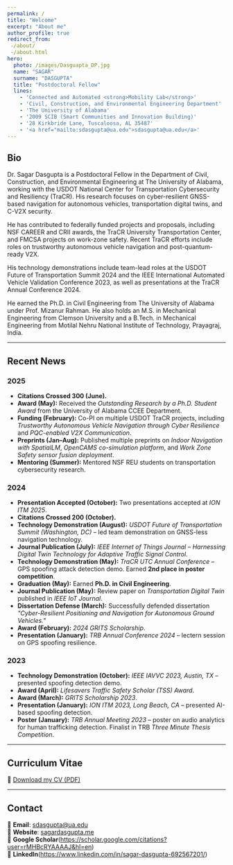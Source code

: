 ```yaml
---
permalink: /
title: "Welcome"
excerpt: "About me"
author_profile: true
redirect_from:
 -/about/
 -/about.html
hero:
  photo: /images/Dasguapta_DP.jpg
  name: "SAGAR"
  surname: "DASGUPTA"
  title: "Postdoctoral Fellow"
  lines:
    - 'Connected and Automated <strong>Mobility Lab</strong>'
    - 'Civil, Construction, and Environmental Engineering Department'
    - 'The University of Alabama'
    - '2009 SCIB (Smart Communities and Innovation Building)'
    - '28 Kirkbride Lane, Tuscaloosa, AL 35487'
    - '<a href="mailto:sdasgupta@ua.edu">sdasgupta@ua.edu</a>'
---
```


## Bio

Dr. Sagar Dasgupta is a Postdoctoral Fellow in the Department of Civil, Construction, and Environmental Engineering at The University of Alabama, working with the USDOT National Center for Transportation Cybersecurity and Resiliency (TraCR). His research focuses on cyber-resilient GNSS-based navigation for autonomous vehicles, transportation digital twins, and C-V2X security.

He has contributed to federally funded projects and proposals, including NSF CAREER and CRII awards, the TraCR University Transportation Center, and FMCSA projects on work-zone safety. Recent TraCR efforts include roles on trustworthy autonomous vehicle navigation and post-quantum-ready V2X.

His technology demonstrations include team-lead roles at the USDOT Future of Transportation Summit 2024 and the IEEE International Automated Vehicle Validation Conference 2023, as well as presentations at the TraCR Annual Conference 2024.

He earned the Ph.D. in Civil Engineering from The University of Alabama under Prof. Mizanur Rahman. He also holds an M.S. in Mechanical Engineering from Clemson University and a B.Tech. in Mechanical Engineering from Motilal Nehru National Institute of Technology, Prayagraj, India.

---

## Recent News

### 2025
- **Citations Crossed 300 (June).** 
- **Award (May):** Received the *Outstanding Research by a Ph.D. Student Award* from the University of Alabama CCEE Department.  
- **Funding (February):** Co-PI on multiple USDOT TraCR projects, including *Trustworthy Autonomous Vehicle Navigation through Cyber Resilience* and *PQC-enabled V2X Communication*.  
- **Preprints (Jan–Aug):** Published multiple preprints on *Indoor Navigation with SpatialLM*, *OpenCAMS co-simulation platform*, and *Work Zone Safety sensor fusion deployment*.  
- **Mentoring (Summer):** Mentored NSF REU students on transportation cybersecurity research.  

### 2024
- **Presentation Accepted (October):** Two presentations accepted at *ION ITM 2025*.  
- **Citations Crossed 200 (October).**  
- **Technology Demonstration (August):** *USDOT Future of Transportation Summit (Washington, DC)* – led team demonstration on GNSS-less navigation technology.  
- **Journal Publication (July):** *IEEE Internet of Things Journal* – *Harnessing Digital Twin Technology for Adaptive Traffic Signal Control*.  
- **Technology Demonstration (May):** *TraCR UTC Annual Conference* – GPS spoofing attack detection demo. Earned **2nd place in poster competition**.  
- **Graduation (May):** Earned **Ph.D. in Civil Engineering**.  
- **Journal Publication (May):** Review paper on *Transportation Digital Twin* published in *IEEE IoT Journal*.  
- **Dissertation Defense (March):** Successfully defended dissertation *"Cyber-Resilient Positioning and Navigation for Autonomous Ground Vehicles."*  
- **Award (February):** *2024 GRITS Scholarship*.  
- **Presentation (January):** *TRB Annual Conference 2024* – lectern session on GPS spoofing resilience.  

### 2023
- **Technology Demonstration (October):** *IEEE IAVVC 2023, Austin, TX* – presented spoofing detection demo.  
- **Award (April):** *Lifesavers Traffic Safety Scholar (TSS) Award*.  
- **Award (March):** *GRITS Scholarship 2023*.  
- **Presentation (January):** *ION ITM 2023, Long Beach, CA* – presented AI-based spoofing detection.  
- **Poster (January):** *TRB Annual Meeting 2023* – poster on audio analytics for human trafficking detection. Finalist in TRB *Three Minute Thesis Competition*.  

---

## Curriculum Vitae

📄 [Download my CV (PDF)](/files/CV_Dasgupta_08212025.pdf)

---

## Contact

📧 **Email**: [sdasgupta@ua.edu](mailto:sdasgupta@ua.edu)  
🔗 **Website**: [sagardasgupta.me](https://www.sagardasgupta.me)  
🔗 **Google Scholar**(https://scholar.google.com/citations?user=rMHBcRYAAAAJ&hl=en)  
🔗 **LinkedIn**(https://www.linkedin.com/in/sagar-dasgupta-692567201/)  
